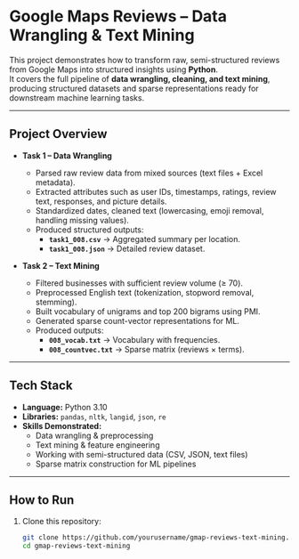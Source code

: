 # Google Maps Reviews – Data Wrangling & Text Mining

This project demonstrates how to transform raw, semi-structured reviews from Google Maps into structured insights using **Python**.  
It covers the full pipeline of **data wrangling, cleaning, and text mining**, producing structured datasets and sparse representations ready for downstream machine learning tasks.

---

## Project Overview

- **Task 1 – Data Wrangling**  
  - Parsed raw review data from mixed sources (text files + Excel metadata).  
  - Extracted attributes such as user IDs, timestamps, ratings, review text, responses, and picture details.  
  - Standardized dates, cleaned text (lowercasing, emoji removal, handling missing values).  
  - Produced structured outputs:
    - **`task1_008.csv`** → Aggregated summary per location.  
    - **`task1_008.json`** → Detailed review dataset.

- **Task 2 – Text Mining**  
  - Filtered businesses with sufficient review volume (≥ 70).  
  - Preprocessed English text (tokenization, stopword removal, stemming).  
  - Built vocabulary of unigrams and top 200 bigrams using PMI.  
  - Generated sparse count-vector representations for ML.  
  - Produced outputs:
    - **`008_vocab.txt`** → Vocabulary with frequencies.  
    - **`008_countvec.txt`** → Sparse matrix (reviews × terms).  

---

## Tech Stack

- **Language:** Python 3.10  
- **Libraries:** `pandas`, `nltk`, `langid`, `json`, `re`  
- **Skills Demonstrated:**  
  - Data wrangling & preprocessing  
  - Text mining & feature engineering  
  - Working with semi-structured data (CSV, JSON, text files)  
  - Sparse matrix construction for ML pipelines  

---

## How to Run

1. Clone this repository:  
   ```bash
   git clone https://github.com/yourusername/gmap-reviews-text-mining.git
   cd gmap-reviews-text-mining


